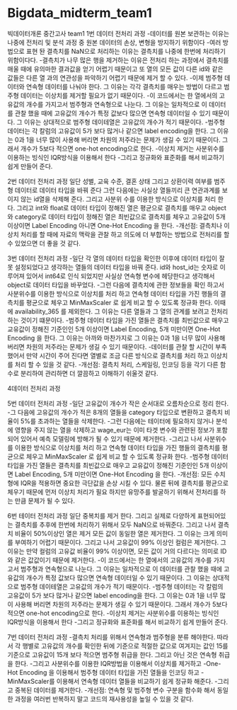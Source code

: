 # Bigdata_midterm_team1
빅데이터개론 중간고사 team1
1번 데이터 전처리 과정 
-데이터를 원본 보관하는 이유는 나중에 전처리 및 분석 과정 중 원본 데이터의 손상, 변형을 방지하기 위함이다
-여러 방법으로 표현 돤 결측치를 NaN으로 처리하는  이유는 결측치를 나중에 한번에 처리하기 위함이다다.
-결측치가 나무 많은 행을 제거하는 이유은 전처리 하는 과정에서 결측치를 매울 때에 유의마한 결과값을 얻기 어렵기 때문이고 또 열의 모든 값이 다른 id와 같은 값들은 다른 열 과의 연관성을 파악하기 어렵기 때문에 제거 할 수 있다.
-이제 범주형 데이터와 연속형 데이터를 나눠야 한다. 그 이유는 각각 결측치를 매우는 방법이 다르고 범주형 데이터는 이상치를 제거할 필요가 없기 때문이다. 
-이 코드에서는 한 열에서의 고유값의 개수를 가지고서 범주형과 연속형으로 나눈다. 그 이유는 일차적으로 이 데이터를 관찰 했을 때에 고유값의 개수가 특정 값보다 많으면 연속형 데이터일 수 있기 때문이다. 그 이유는 상대적으로 범주형 데이테열은 고유값의 개수가 적기 때문이다. 
-범주형 데이터는 각 칼럼의 고유값이 5가 보다 많거나 같으면 label encoding을 한다. 그 이유는 0과 1을 너무 많이 사용해 버리면 차원의 저주라는 문제가 생길 수 있기 때문이다. 그래서 개수가 5보다 적으면 one-hot encoding으로 한다. 
-이상치 제거는 사분위수를 이용하는 빙식인 IQR방식을 이용해서 한다
-그리고 정규화와 표준화를 해서 비교하기 쉽게 만들어 준다.

2번 데이터 전처리 과정
일단 성별, 교육 수준, 결혼 상태 그리고 상환이력 여부를 범주형 데이터로 데이터 타입을 바꿔 준다
그런 다음에는 사실상 열들끼리 큰 연관과계를 보이지 않는 id열을 삭제해 준다. 
그리고 사분위 수를 이용한 방식으로 이상치를 처리 한다.
그리고 int와 float로 데이터 타입이 정해진 열은 평균으로 결측치를 매우고 object와 category로 데이터 타입이 정해진 열은 최빈값으로 결측치를 체우고 고유값이 5개 이상이면 Label Encoding 아니면 One-Hot Encoding 을 한다. 
-개선점: 결측치나 이상치 처리를 할 때에 자료의 맥락을 관찰 하고 의도에 더 부합하는 방법으로 전처리를 할 수 있었으면 더 좋을 것 같다.


3번 데이터 전처리 과정 
-일단 각 열의 데이터 타입을 확인한 이후에 데이터 타입이 잘못 설정되었다고 생각하는 열들의 데이터 타입을 바꿔 준다. id와 host_id는 숫자로 이루어져 있어서 int64로 인식 되었지만 사실상 연속형 변수에 헤당한다고 생각해서 object로 데이터 타입을 바꾸었다. 
-그런 다음에 결측치에 관한 정보들을 확인 하고서 사분위수를 이용한 방식으로 이상치를 처리 하고 연속형 데이터 타입을 가진 행들의 결측치를 평균으로 체우고 MinMaxScaler 로 쉽게 비교 할 수 있도록 정규화 한다. 이때에 availability_365 를 제외한다. 그 이유는 다른 열들과 그 열의 관계를 보려고 전처리 하는 것이기 떄문이다. 
-범주형 데이터 타입을 가진 열들은 결측치를 최빈값으로 매우고 교유값이 정해진 기준인인 5개 이상이면 Label Encoding, 5개 미만이면 One-Hot Encoding 을 한다. 그 이유는 아까와 마찬가지로 그 이유는 0과 1을 너무 많이 사용해 버리면 차원의 저주라는 문제가 생길 수 있기 때문이다.
-데이터를 관찰 할 시간이 부족했어서 만약 시간이 주어 진다면 열별로 조금 다른 방식으로 결측치를 처리 하고 이상치를 처리 할 수 있을 것 같다. 
-개선점: 결측치 처리, 스케일링, 인코딩 등을 각기 다른 함수로 분리하여 관리하면 더 깔끔하고 이해하기 쉬울것 같다.

4데이터 전처리 과정

5번 데이터 전처리 과정
-일단 고유값이 개수가 작은 순서대로 오름차순으로 정리 한다.  
-그 다음에 고유값의 개수가 적은 8개의 열들을 category 타입으로 변환하고 결측치 비율이 5%를 초과하는 열들을 삭제한다. 
-그런 다음에는 테이터에 필요하지 않거나 분석에 영향을 주지 않는 열을 삭제하고 wage_eur는 이미 타겟 변수와 관련된 정보가 포함되어 있어서 예측 모델링에 방해가 될 수 있기 때문에 제거한다. 
-그리고 나서 사분위수를 이용한 방식으로 이상치를 처리 하고 연속형 데이터 타입을 가진 행들의 결측치를 평균으로 체우고 MinMaxScaler 로 쉽게 비교 할 수 있도록 정규화 한다. 
-범주형 데이터 타입을 가진 열들은 결측치를 최빈값으로 매우고 교유값이 정해진 기준인인 5개 이상이면 Label Encoding, 5개 미만이면 One-Hot Encoding 을 한다. 
-개선점: 모든 수치형에 IQR을 적용하면 중요한 극단값을 손상 시킬 수 있다. 물론 뒤에 결측치를 평균으로 체우기 때문에 먼저 이상치 처리가 필요 하지만 유망주를 발굴하기 위해서 전처리를 하는 만큼 문제가 될 수 있다. 

6번 테이터 전처리 과정
일단 중복치를 제거 한다. 그리고 실제로 다양하게 표현되어있는 결측치를 추후에 한번에 처리하기 위해서 모두 NaN으로 바꿔준다. 그리고 나서 결측치 비율이 50%이상인 열은 제거 모든 값이 동일한 열은 제거한다. 그 이유는 크게 의미를 부여하기 어렵기 때문이다. 그리고 나서 고유값이 99% 이상인 컬럼은 제거한다. 그 이유는 만약 컬럼의 고유값 비율이 99% 이상이면, 모든 값이 거의 다르다는 의미로 ID와 같은 값값이기 때문에 제거한다. 
-이 코드에서는 한 열에서의 고유값의 개수를 가지고서 범주형과 연속형으로 나눈다. 그 이유는 일차적으로 이 데이터를 관찰 했을 때에 고유값의 개수가 특정 값보다 많으면 연속형 데이터일 수 있기 때문이다. 그 이유는 상대적으로 범주형 데이테열은 고유값의 개수가 적기 때문이다. 
-범주형 데이터는 각 칼럼의 고유값이 5가 보다 많거나 같으면 label encoding을 한다. 그 이유는 0과 1을 너무 많이 사용해 버리면 차원의 저주라는 문제가 생길 수 있기 때문이다. 그래서 개수가 5보다 적으면 one-hot encoding으로 한다. 
-이상치 제거는 사분위수를 이용하는 빙식인 IQR방식을 이용해서 한다
-그리고 정규화와 표준화를 해서 비교하기 쉽게 만들어 준다.


7번 데이터 전처리 과정
-결측치 처리를 위해서 연속형과 범주형을 분류 해야한다. 따라서 각 행별로 고유값의 개수를 확인한 뒤에 기준으로 적절한 값으로 여겨지는 값인 15를 기준으로 고유값이 15개 보다 적으면 범주형 취급을 한다. 그리고 아닌 것은 연속형 취급을 한다. 
-그리고 사분위수를 이용한 IQR방법을 이용해서 이상치를 제거하고
-One-Hot Encoding 을 이용해서 범주형 데이터 타입을 가진 열들을 인코딩 하고 
-MinMaxScaler를 이용해서 연속형 데이터 열들을 비교하기 쉽게 정규화 해준다. 
-그리고 중복된 데이터를 제거한다. 
-개선점: 연속형 및 범주형 변수 구분을 함수화 해서 동일한 과정을 여러번 반복하지 말고 코드의 재사용성을 높일 수 있을 것 같다. 
